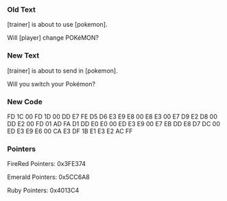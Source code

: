 ### Old Text
[trainer] is 
about to use [pokemon].

Will [player] change 
POKéMON?

### New Text
[trainer] is
about to send in [pokemon].

Will you switch your Pokémon?

### New Code
FD 1C 00 FD 1D 00 DD E7 FE D5 D6 E3 E9 E8 00 E8 E3 00 E7 D9 E2 D8 00 DD E2 00 FD 01 AD FA D1 DD E0 E0 00 ED E3 E9 00 E7 EB DD E8 D7 DC 00 ED E3 E9 E6 00 CA E3 DF 1B E1 E3 E2 AC FF

### Pointers
FireRed Pointers: 0x3FE374

Emerald Pointers: 0x5CC6A8

Ruby Pointers: 0x4013C4
